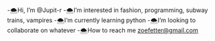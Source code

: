 -🌨️Hi, I’m @Jupit-r
-🌨️I’m interested in fashion, programming, subway trains, vampires
-🌨️I’m currently learning python
-🌨️I’m looking to collaborate on whatever
-🌨️How to reach me zoefetter@gmail.com

<!---
Jupit-r/Jupit-r is a ✨ special ✨ repository because its `README.md` (this file) appears on your GitHub profile.
You can click the Preview link to take a look at your changes.
--->
